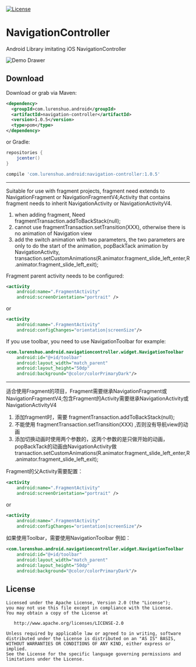 [![License](https://img.shields.io/badge/license-Apache%202-green.svg)](https://www.apache.org/licenses/LICENSE-2.0)

# NavigationController
Android Library imitating iOS NavigationController

![Demo Drawer](https://raw.github.com/lidajun/NavigationController/master/art/test.gif)

Download
--------

Download or grab via Maven:
```xml
<dependency>
  <groupId>com.lurenshuo.android</groupId>
  <artifactId>navigation-controller</artifactId>
  <version>1.0.5</version>
  <type>pom</type>
</dependency>
```
or Gradle:
```groovy
repositories {
    jcenter()
}

compile 'com.lurenshuo.android:navigation-controller:1.0.5'
```

------------------------------------------------------------------------------
Suitable for use with fragment projects, fragment need extends to NavigationFragment or NavigationFragmentV4;Activity that contains fragment needs to inherit NavigationActivity or NavigationActivityV4.
1. when adding fragment, Need fragmentTransaction.addToBackStack(null); 
2. cannot use fragmentTransaction.setTransition(XXX), otherwise there is no animation of Navigation view 
3. add the switch animation with two parameters, the two parameters are only to do the start of the animation, popBackTack animation by NavigationActivity, transaction.setCustomAnimations(R.animator.fragment_slide_left_enter,R.animator.fragment_slide_left_exit);

Fragment parent activity needs to be configured:
```xml
<activity
    android:name=".FragmentActivity"
    android:screenOrientation="portrait" />
```
or
```xml
<activity 
    android:name=".FragmentActivity"
    android:configChanges="orientation|screenSize"/>
```

If you use toolbar, you need to use NavigationToolbar for example:

```xml
<com.lurenshuo.android.navigationcontroller.widget.NavigationToolbar
    android:id="@+id/toolbar"
    android:layout_width="match_parent"
    android:layout_height="50dp"
    android:background="@color/colorPrimaryDark"/>
```
--------------------------------------------------------------------------------

适合使用Fragment的项目，Fragment需要继承NavigationFragment或NavigationFragmentV4;包含Fragment的Activity需要继承NavigationActivity或NavigationActivityV4
1. 添加fragment时，需要 fragmentTransaction.addToBackStack(null);
2. 不能使用 fragmentTransaction.setTransition(XXX) ,否则没有导航view的动画
3. 添加切换动画时使用两个参数的，这两个参数的是只做开始的动画，popBackTack的动画由NavigationActivity做 transaction.setCustomAnimations(R.animator.fragment_slide_left_enter,R.animator.fragment_slide_left_exit);

Fragment的父Activity需要配置：
```xml
<activity
    android:name=".FragmentActivity"
    android:screenOrientation="portrait" />
```
or
```xml
<activity 
    android:name=".FragmentActivity"
    android:configChanges="orientation|screenSize"/>
```
如果使用Toolbar，需要使用NavigationToolbar 例如：

```xml
<com.lurenshuo.android.navigationcontroller.widget.NavigationToolbar
    android:id="@+id/toolbar"
    android:layout_width="match_parent"
    android:layout_height="50dp"
    android:background="@color/colorPrimaryDark"/>
```

License
-------

    Licensed under the Apache License, Version 2.0 (the "License");
    you may not use this file except in compliance with the License.
    You may obtain a copy of the License at

       http://www.apache.org/licenses/LICENSE-2.0

    Unless required by applicable law or agreed to in writing, software
    distributed under the License is distributed on an "AS IS" BASIS,
    WITHOUT WARRANTIES OR CONDITIONS OF ANY KIND, either express or implied.
    See the License for the specific language governing permissions and
    limitations under the License.
